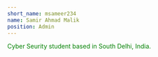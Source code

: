 ```yaml
---
short_name: msameer234
name: Samir Ahmad Malik
position: Admin
---
```

<div style="color: green;">
Cyber Seurity student based in South Delhi, India.
</div>